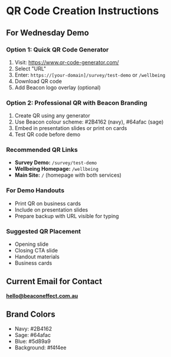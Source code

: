 # QR Code Creation Instructions

## For Wednesday Demo

### Option 1: Quick QR Code Generator
1. Visit: https://www.qr-code-generator.com/
2. Select "URL"
3. Enter: `https://[your-domain]/survey/test-demo` or `/wellbeing`
4. Download QR code
5. Add Beacon logo overlay (optional)

### Option 2: Professional QR with Beacon Branding
1. Create QR using any generator
2. Use Beacon colour scheme: #2B4162 (navy), #64afac (sage)
3. Embed in presentation slides or print on cards
4. Test QR code before demo

### Recommended QR Links
- **Survey Demo:** `/survey/test-demo`
- **Wellbeing Homepage:** `/wellbeing`
- **Main Site:** `/` (homepage with both services)

### For Demo Handouts
- Print QR on business cards
- Include on presentation slides
- Prepare backup with URL visible for typing

### Suggested QR Placement
- Opening slide
- Closing CTA slide
- Handout materials
- Business cards

## Current Email for Contact
**hello@beaconeffect.com.au**

## Brand Colors
- Navy: #2B4162
- Sage: #64afac
- Blue: #5d89a9
- Background: #f4f4ee



